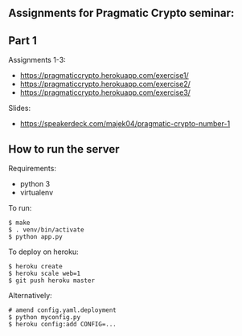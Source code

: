 Assignments for Pragmatic Crypto seminar:
-----

Part 1
----

Assignments 1-3:

 * https://pragmaticcrypto.herokuapp.com/exercise1/
 * https://pragmaticcrypto.herokuapp.com/exercise2/
 * https://pragmaticcrypto.herokuapp.com/exercise3/


Slides:

  * https://speakerdeck.com/majek04/pragmatic-crypto-number-1





How to run the server
-----------

Requirements:

 - python 3
 - virtualenv

To run:

    $ make
    $ . venv/bin/activate
    $ python app.py


To deploy on heroku:

    $ heroku create
    $ heroku scale web=1
    $ git push heroku master

Alternatively:

    # amend config.yaml.deployment
    $ python myconfig.py
    $ heroku config:add CONFIG=...
